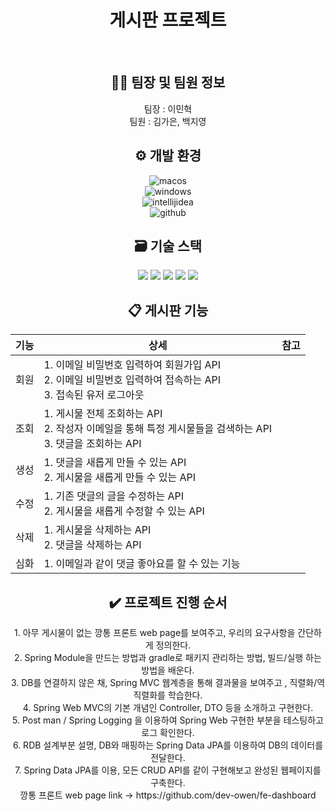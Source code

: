 <div align=center><h1>게시판 프로젝트</h1></div>
<br>

<div align=center><h2>🧑‍💻 팀장 및 팀원 정보</h2>
  팀장 : 이민혁
  <br>
  팀원 : 김가은, 백지영
</div>

<div align=center><h2>⚙ 개발 환경</h2></div>
<div align=center>
  <img alt="macos" src ="https://img.shields.io/badge/macos-000000.svg?&style=for-the-badge&logo=apple&logoColor=white"/>
  <br>
  <img alt="windows" src ="https://img.shields.io/badge/windows-0078D6.svg?&style=for-the-badge&logo=windows&logoColor=white"/>
  <br>
  <img alt="intellijidea" src ="https://img.shields.io/badge/intellijidea-000000.svg?&style=for-the-badge&logo=intellijidea&logoColor=white"/>
  
  <br>
  <img alt="github" src ="https://img.shields.io/badge/github-181717.svg?&style=for-the-badge&logo=github&logoColor=white"/>
  </div>

<div align=center><h2>🗃 기술 스택</h2><div>
<div align=center>
  <img src="https://img.shields.io/badge/java-007396?style=for-the-badge&logo=java&logoColor=white"> 
  <img src="https://img.shields.io/badge/spring-6DB33F?style=for-the-badge&logo=spring&logoColor=white">
  <img src="https://img.shields.io/badge/springboot-6DB33F?style=for-the-badge&logo=springboot&logoColor=white">
  <img src="https://img.shields.io/badge/mysql-4479A1?style=for-the-badge&logo=mysql&logoColor=white">
  <img src="https://img.shields.io/badge/gradle-02303A?style=for-the-badge&logo=gradle&logoColor=white">
</div>

<h2>📋 게시판 기능</h2>
<div align=center>
  
| 기능    | 상세    | 참고    |
|----|----|----|
|회원    |1. 이메일 비밀번호 입력하여 회원가입 API <br> 2. 이메일 비밀번호 입력하여 접속하는 API <br> 3. 접속된 유저 로그아웃<br>    |    |
|조회    |1. 게시물 전체 조회하는 API<br> 2. 작성자 이메일을 통해 특정 게시물들을 검색하는 API<br> 3. 댓글을 조회하는 API<br>    |    |
|생성    |1. 댓글을 새롭게 만들 수 있는 API<br> 2. 게시물을 새롭게 만들 수 있는 API<br> |    |
|수정    |1. 기존 댓글의 글을 수정하는 API <br> 2. 게시물을 새롭게 수정할 수 있는 API<br>     |    |
|삭제    |1. 게시물을 삭제하는 API <br> 2. 댓글을 삭제하는 API    |    | 
|심화    |1. 이메일과 같이 댓글 좋아요를 할 수 있는 기능 <br>    |    |
</div>

<div align=center><h2>✔️ 프로젝트 진행 순서 </h2><div>
<div align=center>
  1. 아무 게시물이 없는 깡통 프론트 web page를 보여주고, 우리의 요구사항을 간단하게 정의한다.<br>
  2. Spring Module을 만드는 방법과 gradle로 패키지 관리하는 방법, 빌드/실행 하는 방법을 배운다.<br>
  3. DB를 연결하지 않은 채, Spring MVC 웹계층을 통해 결과물을 보여주고 , 직렬화/역직렬화를 학습한다.<br>
  4. Spring Web MVC의 기본 개념인 Controller, DTO 등을 소개하고 구현한다.<br>
  5. Post man / Spring Logging  을 이용하여 Spring Web 구현한 부분을 테스팅하고 로그 확인한다.<br>
  6. RDB 설계부분 설명, DB와 매핑하는 Spring Data JPA를 이용하여 DB의 데이터를 전달한다.<br>
  7. Spring Data JPA를 이용, 모든 CRUD API를 같이 구현해보고 완성된 웹페이지를 구축한다.<br>
  깡통 프론트 web page link -> https://github.com/dev-owen/fe-dashboard
</div>
